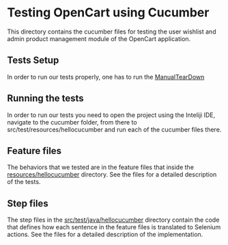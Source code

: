 # Testing OpenCart using Cucumber
This directory contains the cucumber files for testing the user wishlist and admin product management module of the OpenCart application.

## Tests Setup
In order to run our tests properly, one has to run the [ManualTearDown](src/test/java/hellocucumber/ManualTearDown.java)

## Running the tests
In order to run our tests you need to open the project using the Inteliji IDE, navigate to the cucumber folder, from there to src/test/resources/hellocucumber and run each of the cucumber files there.

## Feature files
The behaviors that we tested are in the feature files that inside the [resources/hellocucumber](resources/hellocucumber) directory. See the files for a detailed description of the tests.



## Step files
The step files in the [src/test/java/hellocucumber](src/test/java/hellocucumber) directory contain the code that defines how each sentence in the feature files is translated to Selenium actions. See the files for a detailed description of the implementation.

